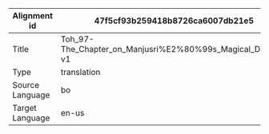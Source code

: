 |Alignment id | 47f5cf93b259418b8726ca6007db21e5
| --- | --- 
|Title | Toh_97-The_Chapter_on_Manjusri%E2%80%99s_Magical_Display-v1 
|Type | translation
|Source Language | bo
|Target Language | en-us